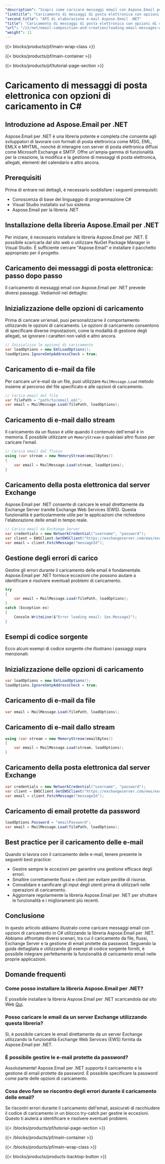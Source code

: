 ```yaml
---
"description": "Scopri come caricare messaggi email con Aspose.Email per .NET in C#. Esplora la guida dettagliata e gli esempi di codice sorgente per una gestione efficace delle email."
"linktitle": "Caricamento di messaggi di posta elettronica con opzioni di caricamento in C#"
"second_title": "API di elaborazione e-mail Aspose.Email .NET"
"title": "Caricamento di messaggi di posta elettronica con opzioni di caricamento in C#"
"url": "/it/net/email-composition-and-creation/loading-email-messages-with-load-options-in-csharp/"
"weight": 11
---
```


{{< blocks/products/pf/main-wrap-class >}}

{{< blocks/products/pf/main-container >}}

{{< blocks/products/pf/tutorial-page-section >}}

# Caricamento di messaggi di posta elettronica con opzioni di caricamento in C#


## Introduzione ad Aspose.Email per .NET

Aspose.Email per .NET è una libreria potente e completa che consente agli sviluppatori di lavorare con formati di posta elettronica come MSG, EML, EMLX e MHTML, nonché di interagire con server di posta elettronica diffusi come Microsoft Exchange e SMTP. Offre un'ampia gamma di funzionalità per la creazione, la modifica e la gestione di messaggi di posta elettronica, allegati, elementi del calendario e altro ancora.

## Prerequisiti

Prima di entrare nei dettagli, è necessario soddisfare i seguenti prerequisiti:

- Conoscenza di base del linguaggio di programmazione C#
- Visual Studio installato sul tuo sistema
- Aspose.Email per la libreria .NET

## Installazione della libreria Aspose.Email per .NET

Per iniziare, è necessario installare la libreria Aspose.Email per .NET. È possibile scaricarla dal sito web o utilizzare NuGet Package Manager in Visual Studio. È sufficiente cercare "Aspose.Email" e installare il pacchetto appropriato per il progetto.

## Caricamento dei messaggi di posta elettronica: passo dopo passo

Il caricamento di messaggi email con Aspose.Email per .NET prevede diversi passaggi. Vediamoli nel dettaglio:

## Inizializzazione delle opzioni di caricamento

Prima di caricare un'email, puoi personalizzarne il comportamento utilizzando le opzioni di caricamento. Le opzioni di caricamento consentono di specificare diverse impostazioni, come la modalità di gestione degli allegati, se ignorare i caratteri non validi e altro ancora.

```csharp
// Inizializza le opzioni di caricamento
var loadOptions = new EmlLoadOptions();
loadOptions.IgnoreSmtpAddressCheck = true;
```

## Caricamento di e-mail da file

Per caricare un'e-mail da un file, puoi utilizzare `MailMessage.Load` metodo insieme al percorso del file specificato e alle opzioni di caricamento.

```csharp
// Carica email dal file
var filePath = "path/to/email.eml";
var email = MailMessage.Load(filePath, loadOptions);
```

## Caricamento di e-mail dallo stream

Il caricamento da un flusso è utile quando il contenuto dell'email è in memoria. È possibile utilizzare un `MemoryStream` o qualsiasi altro flusso per caricare l'email.

```csharp
// Carica email dal flusso
using (var stream = new MemoryStream(emailBytes))
{
    var email = MailMessage.Load(stream, loadOptions);
}
```

## Caricamento della posta elettronica dal server Exchange

Aspose.Email per .NET consente di caricare le email direttamente da Exchange Server tramite Exchange Web Services (EWS). Questa funzionalità è particolarmente utile per le applicazioni che richiedono l'elaborazione delle email in tempo reale.

```csharp
// Carica email da Exchange Server
var credentials = new NetworkCredential("username", "password");
var client = EWSClient.GetEWSClient("https://exchangeserver.com/ews/exchange.asmx", credenziali);
var email = client.FetchMessage("messageId");
```

## Gestione degli errori di carico

Gestire gli errori durante il caricamento delle email è fondamentale. Aspose.Email per .NET fornisce eccezioni che possono aiutare a identificare e risolvere eventuali problemi di caricamento.

```csharp
try
{
    var email = MailMessage.Load(filePath, loadOptions);
}
catch (Exception ex)
{
    Console.WriteLine($"Error loading email: {ex.Message}");
}
```

## Esempi di codice sorgente

Ecco alcuni esempi di codice sorgente che illustrano i passaggi sopra menzionati:

## Inizializzazione delle opzioni di caricamento

```csharp
var loadOptions = new EmlLoadOptions();
loadOptions.IgnoreSmtpAddressCheck = true;
```

## Caricamento di e-mail da file

```csharp
var email = MailMessage.Load(filePath, loadOptions);
```

## Caricamento di e-mail dallo stream

```csharp
using (var stream = new MemoryStream(emailBytes))
{
    var email = MailMessage.Load(stream, loadOptions);
}
```

## Caricamento della posta elettronica dal server Exchange

```csharp
var credentials = new NetworkCredential("username", "password");
var client = EWSClient.GetEWSClient("https://exchangeserver.com/ews/exchange.asmx", credenziali);
var email = client.FetchMessage("messageId");
```

## Caricamento di email protette da password

```csharp
loadOptions.Password = "emailPassword";
var email = MailMessage.Load(filePath, loadOptions);
```

## Best practice per il caricamento delle e-mail

Quando si lavora con il caricamento delle e-mail, tenere presente le seguenti best practice:

- Gestire sempre le eccezioni per garantire una gestione efficace degli errori.
- Smaltire correttamente flussi e client per evitare perdite di risorse.
- Convalidare e sanificare gli input degli utenti prima di utilizzarli nelle operazioni di caricamento.
- Aggiornare regolarmente la libreria Aspose.Email per .NET per sfruttare le funzionalità e i miglioramenti più recenti.

## Conclusione

In questo articolo abbiamo illustrato come caricare messaggi email con opzioni di caricamento in C# utilizzando la libreria Aspose.Email per .NET. Abbiamo affrontato diversi scenari, tra cui il caricamento da file, flussi, Exchange Server e la gestione di email protette da password. Seguendo la guida dettagliata e utilizzando gli esempi di codice sorgente forniti, è possibile integrare perfettamente la funzionalità di caricamento email nelle proprie applicazioni.

## Domande frequenti

### Come posso installare la libreria Aspose.Email per .NET?

È possibile installare la libreria Aspose.Email per .NET scaricandola dal sito Web [Qui](https://releases.aspose.com/email/net).

### Posso caricare le email da un server Exchange utilizzando questa libreria?

Sì, è possibile caricare le email direttamente da un server Exchange utilizzando la funzionalità Exchange Web Services (EWS) fornita da Aspose.Email per .NET.

### È possibile gestire le e-mail protette da password?

Assolutamente! Aspose.Email per .NET supporta il caricamento e la gestione di email protette da password. È possibile specificare la password come parte delle opzioni di caricamento.

### Cosa devo fare se riscontro degli errori durante il caricamento delle email?

Se riscontri errori durante il caricamento dell'email, assicurati di racchiudere il codice di caricamento in un blocco try-catch per gestire le eccezioni. Questo ti aiuterà a identificare e risolvere eventuali problemi.

{{< /blocks/products/pf/tutorial-page-section >}}

{{< /blocks/products/pf/main-container >}}

{{< /blocks/products/pf/main-wrap-class >}}

{{< blocks/products/products-backtop-button >}}
